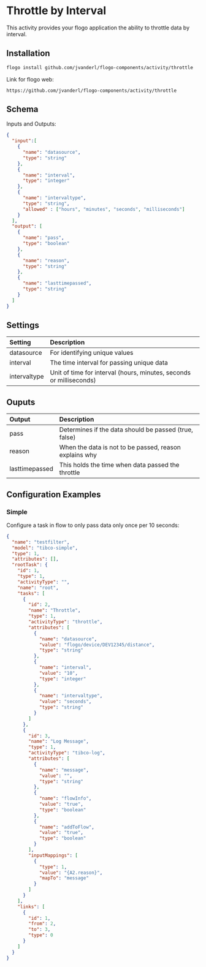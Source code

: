 # Throttle by Interval
This activity provides your flogo application the ability to throttle data by interval.


## Installation

```bash
flogo install github.com/jvanderl/flogo-components/activity/throttle
```
Link for flogo web:
```
https://github.com/jvanderl/flogo-components/activity/throttle
```

## Schema
Inputs and Outputs:

```json
{
  "input":[
    {
      "name": "datasource",
      "type": "string"
    },
    {
      "name": "interval",
      "type": "integer"
    },
    {
      "name": "intervaltype",
      "type": "string",
      "allowed" : ["hours", "minutes", "seconds", "milliseconds"]
    }
  ],
  "output": [
    {
      "name": "pass",
      "type": "boolean"
    },
    {
      "name": "reason",
      "type": "string"
    },
    {
      "name": "lasttimepassed",
      "type": "string"
    }
  ]
}
```
## Settings
| Setting   | Description    |
|:----------|:---------------|
| datasource | For identifying unique values |
| interval  | The time interval for passing unique data |
| intervaltype | Unit of time for interval (hours, minutes, seconds or milliseconds) |

## Ouputs
| Output   | Description    |
|:----------|:---------------|
| pass | Determines if the data should be passed (true, false) |
| reason  | When the data is not to be passed, reason explains why |
| lasttimepassed  | This holds the time when data passed the throttle |


## Configuration Examples
### Simple
Configure a task in flow to only pass data only once per 10 seconds:

```json
{
  "name": "testfilter",
  "model": "tibco-simple",
  "type": 1,
  "attributes": [],
  "rootTask": {
    "id": 1,
    "type": 1,
    "activityType": "",
    "name": "root",
    "tasks": [
      {
        "id": 2,
        "name": "Throttle",
        "type": 1,
        "activityType": "throttle",
        "attributes": [
          {
            "name": "datasource",
            "value": "flogo/device/DEV12345/distance",
            "type": "string"
          },
          {
            "name": "interval",
            "value": "10",
            "type": "integer"
          },
          {
            "name": "intervaltype",
            "value": "seconds",
            "type": "string"
          }
        ]
      },
      {
        "id": 3,
        "name": "Log Message",
        "type": 1,
        "activityType": "tibco-log",
        "attributes": [
          {
            "name": "message",
            "value": "",
            "type": "string"
          },
          {
            "name": "flowInfo",
            "value": "true",
            "type": "boolean"
          },
          {
            "name": "addToFlow",
            "value": "true",
            "type": "boolean"
          }
        ],
        "inputMappings": [
          {
            "type": 1,
            "value": "{A2.reason}",
            "mapTo": "message"
          }
        ]
      }
    ],
    "links": [
      {
        "id": 1,
        "from": 2,
        "to": 3,
        "type": 0
      }
    ]
  }
}
```
